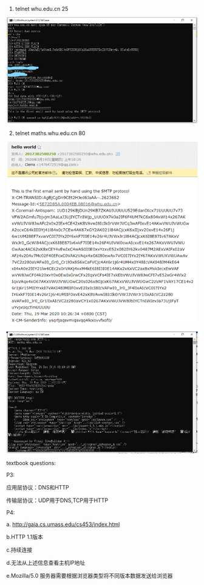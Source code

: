 1. telnet whu.edu.cn 25

![avatar](https://github.com/Barneypoi/imagereference/blob/master/3.1.jpg)

2. telnet maths.whu.edu.cn 80

![avatar](https://github.com/Barneypoi/imagereference/blob/master/3.2.png)

![avatar](https://github.com/Barneypoi/imagereference/blob/master/3.3.png)

textbook questions:

P3:

应用层协议：DNS和HTTP

传输层协议：UDP用于DNS,TCP用于HTTP

P4:

a. http://gaia.cs.umass.edu/cs453/index.html

b.HTTP 1.1版本

c.持续连接

d.无法从上述信息查看主机IP地址

e.Mozilla/5.0 服务器需要根据浏览器类型将不同版本数据发送给浏览器
